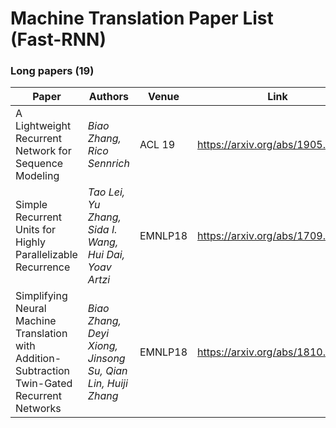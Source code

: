 # Machine Translation Paper List (Fast-RNN)

### Long papers (19)

| Paper                                                        | Authors                                                     | Venue   | Link                             |
| ------------------------------------------------------------ | ----------------------------------------------------------- | ------- | -------------------------------- |
| A Lightweight Recurrent Network for Sequence Modeling        | *Biao Zhang, Rico Sennrich*                                 | ACL 19  | https://arxiv.org/abs/1905.13324 |
| Simple Recurrent Units for Highly Parallelizable Recurrence  | *Tao Lei, Yu Zhang, Sida I. Wang, Hui Dai, Yoav Artzi*      | EMNLP18 | https://arxiv.org/abs/1709.02755 |
| Simplifying Neural Machine Translation with Addition-Subtraction Twin-Gated Recurrent Networks | *Biao Zhang, Deyi Xiong, Jinsong Su, Qian Lin, Huiji Zhang* | EMNLP18 | https://arxiv.org/abs/1810.12546 |